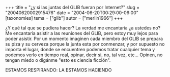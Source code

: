+++
title = "¿y si las juntas del GLIB fueran por Internet?"
slug = "20040620002915476"
date = "2004-06-20T00:29:00-06:00"
[taxonomies]
tema = ["glib"]
autor = ["merlin1966"]
+++

¿Y qué tal que se pudiera hacer? La verdad me encantaría ¿a ustedes no?
Me encantaría asistir a las reuniones del GLIB, pero estoy muy lejos
para poder asistir. Por un momento imaginen cada miembro del GLIB se
prepara su piza y su cerveza porque la junta esta por conmenzar, y por
supuesto no importa el lugar, donde se encuentren podemos tratar
cualquier tema y podemos verlo en tiempo real, opinar, decir si, no, tal
vez, etc… Opinen, no tengan miedo o digánme &quot;esto es ciencia
ficción&quot;.

ESTAMOS RESPIRANDO: LA ESTAMOS HACIENDO

